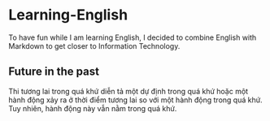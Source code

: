 # Learning-English
To have fun while I am learning English, I decided to combine English with Markdown to get closer to Information Technology.



## Future in the past
Thi tương lai trong quá khứ diễn tả một dự định trong quá khứ hoặc
một hành động xảy ra ở thời điểm tương lai so với một hành động trong quá khứ.
Tuy nhiên, hành động này vẫn nằm trong quá khứ.  

